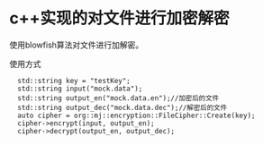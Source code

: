 # c++实现的对文件进行加密解密

使用blowfish算法对文件进行加解密。

使用方式

```
  std::string key = "testKey";
  std::string input("mock.data");
  std::string output_en("mock.data.en");//加密后的文件
  std::string output_dec("mock.data.dec");//解密后的文件
  auto cipher = org::mj::encryption::FileCipher::Create(key);
  cipher->encrypt(input, output_en);
  cipher->decrypt(output_en, output_dec);
```